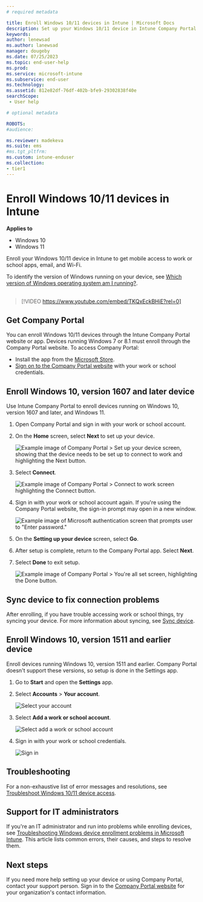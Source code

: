 ```yaml
---
# required metadata

title: Enroll Windows 10/11 devices in Intune | Microsoft Docs
description: Set up your Windows 10/11 device in Intune Company Portal to get remote access to work or school.  
keywords:
author: lenewsad
ms.author: lanewsad
manager: dougeby
ms.date: 07/25/2023
ms.topic: end-user-help
ms.prod:
ms.service: microsoft-intune
ms.subservice: end-user
ms.technology:
ms.assetid: 812e82df-76df-402b-bfe9-29302838f40e
searchScope:
 - User help

# optional metadata

ROBOTS:  
#audience:

ms.reviewer: madekeva
ms.suite: ems
#ms.tgt_pltfrm:
ms.custom: intune-enduser
ms.collection:
- tier1
---
```


# Enroll Windows 10/11 devices in Intune    

**Applies to**  
- Windows 10  
- Windows 11  

Enroll your Windows 10/11 device in Intune to get mobile access to work or school apps, email, and Wi-Fi. 

To identify the version of Windows running on your device, see [Which version of Windows operating system am I running?](https://go.microsoft.com/fwlink/?linkid=2166188).  
</br>
> [!VIDEO https://www.youtube.com/embed/TKQxEckBHiE?rel=0]  

## Get Company Portal
You can enroll Windows 10/11 devices through the Intune Company Portal website or app. Devices running Windows 7 or 8.1 must enroll through the Company Portal website. To access Company Portal: 

* Install the app from the [Microsoft Store](https://go.microsoft.com/fwlink/?linkid=2141417).    
* [Sign on to the Company Portal website](https://go.microsoft.com/fwlink/?linkid=2010980) with your work or school credentials.  

## Enroll Windows 10, version 1607 and later device 
Use Intune Company Portal to enroll devices running on Windows 10, version 1607 and later, and Windows 11.   
1. Open Company Portal and sign in with your work or school account.  

2. On the **Home** screen, select **Next** to set up your device. 

    ![Example image of Company Portal > Set up your device screen, showing that the device needs to be set up to connect to work and highlighting the Next button.](./media/set-up-your-device-company-portal-2107.png)  

3. Select **Connect**.  

    ![Example image of Company Portal > Connect to work screen highlighting the Connect button.](./media/connect-to-work-company-portal-2107.png)  

4. Sign in with your work or school account again. If you're using the Company Portal website, the sign-in prompt may open in a new window. 

    ![Example image of Microsoft authentication screen that prompts user to "Enter password."](./media/enter-password-prompt-company-portal-2107.png)  

5. On the **Setting up your device** screen, select **Go**.  
6. After setup is complete, return to the Company Portal app. Select **Next**.  
7. Select **Done** to exit setup.  

    ![Example image of Company Portal > You're all set screen, highlighting the Done button.](./media/youre-all-set-company-portal-2107.png)  

## Sync device to fix connection problems  

After enrolling, if you have trouble accessing work or school things, try syncing your device. For more information about syncing, see [Sync device](sync-your-device-manually-windows.md).     

## Enroll Windows 10, version 1511 and earlier device  
Enroll devices running Windows 10, version 1511 and earlier. Company Portal doesn't support these versions, so setup is done in the Settings app.  

1. Go to **Start** and open the **Settings** app. 

3. Select **Accounts** > **Your account**.  


    ![Select your account](./media/W10-enroll-2-accounts-your-account.png)  

5. Select **Add a work or school account**.  


    ![Select add a work or school account](./media/w10-enroll-3-add-work-school-acct.png)  

6. Sign in with your work or school credentials.  


    ![Sign in](./media/W10-enroll-4-sign-in.png)  


## Troubleshooting 
For a non-exhaustive list of error messages and resolutions, see [Troubleshoot Windows 10/11 device access](troubleshoot-your-windows-10-device-windows.md).  

## Support for IT administrators    

If you're an IT administrator and run into problems while enrolling devices, see [Troubleshooting Windows device enrollment problems in Microsoft Intune](https://support.microsoft.com/help/4469913). This article lists common errors, their causes, and steps to resolve them. 

## Next steps  
If you need more help setting up your device or using Company Portal, contact your support person. Sign in to the [Company Portal website](https://go.microsoft.com/fwlink/?linkid=2010980) for your organization's contact information.   

 

